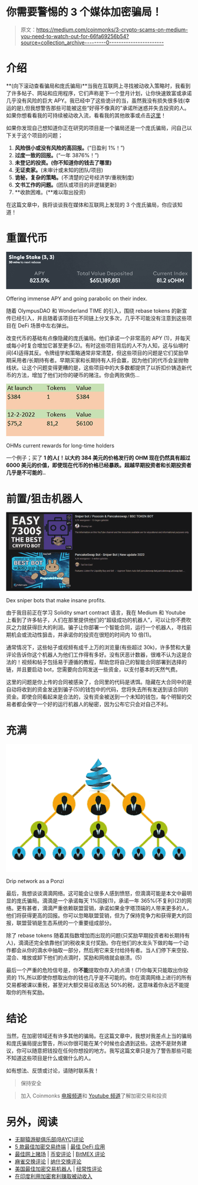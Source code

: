 # 你需要警惕的 3 个媒体加密骗局！

> 原文：<https://medium.com/coinmonks/3-crypto-scams-on-medium-you-need-to-watch-out-for-66fa69256b54?source=collection_archive---------0----------------------->

# 介绍

**(向下滚动查看骗局和庞氏骗局)**当我在互联网上寻找被动收入策略时，我看到了许多帖子、网站和应用程序，它们声称是下一个登月计划，让你快速致富或承诺几乎没有风险的巨大 APY。我已经中了这些诡计的当，虽然我没有损失很多钱(幸运的是),但我想警告那些可能被这些“好得不像真的”承诺所迷惑并失去投资的人。如果你想看看我的可持续被动收入流，看看我的其他故事或点击[这里](/@matthijsdethmers/my-passive-crypto-income-stream-of-january-6ff52aad6d30)！

如果你发现自己想知道你正在研究的项目是一个骗局还是一个庞氏骗局，问自己以下关于这个项目的问题；

1.  **风险很小或没有风险的高回报。**(“日盈利 1%！”)
2.  **过度一致的回报。**(“一年 3876%！”)
3.  **未登记的投资。(你不知道你的钱去了哪里)**
4.  **无证卖家。**(未审计或未知的团队/项目)
5.  **诡秘，复杂的策略。**(不清楚的记号经济学/重税制度)
6.  **文书工作的问题。**(团队或项目的非逻辑更新)
7.  **收款困难。(**难以取出投资)

在这篇文章中，我将谈谈我在媒体和互联网上发现的 3 个庞氏骗局，你应该知道！

# 重置代币

![](img/9adafc3356c9612a7b89606d6961a075.png)

Offering immense APY and going parabolic on their index.

随着 OlympusDAO 和 Wonderland TIME 的引入，围绕 rebase tokens 的新宣传已经引入，并且随着该项目在不同链上分叉多次，几乎不可能没有注意到这些项目在 DeFi 场景中左右弹出。

改变代币的基础有点像隐藏的庞氏骗局。他们承诺一个非常高的 APY (1)，并每天或每小时复合增加它甚至更多(2)。有时这些项目背后的人不为人知，这与仙境时间(4)适得其反。令牌组学和策略通常非常清楚，但这些项目的问题是它们奖励早期采用者/长期持有者。早期买家和长期持有人将会赢，因为他们的代币会呈抛物线状。让这个问题变得更糟的是，这些项目中的大多数都提供了以折扣价铸造新代币的方法，增加了他们对你的硬币的赌注。你会两败俱伤…

![](img/c89d6ce294e2a147abb95d1335ebc187.png)

OHMs current rewards for long-time holders

一个例子；买了 **1 的人(！以大约 384 美元的价格发行的 OHM 现在仍然具有超过 6000 美元的价值，即使现在代币的价格已经暴跌。超越早期投资者和长期投资者几乎是不可能的..**

# 前置/狙击机器人

![](img/1e00be434a8ab62f348dbdcb138300d5.png)

Dex sniper bots that make insane profits.

由于我目前正在学习 Solidity smart contract 语言，我在 Medium 和 Youtube 上看到了许多帖子，人们在那里提供他们的“超级成功的机器人”，可以让你不费吹灰之力就获得巨大的利润。骗子让你部署一个智能合同，运行一个机器人，寻找前期机会或流动性狙击，并承诺你的投资在很短的时间内 10 倍(1)。

通常情况下，这些帖子或视频有成千上万的浏览量(有些超过 30k)，许多赞和大量评论告诉你这个机器人为他们工作得有多好。没有厌恶计数器，很难不认为这是合法的！视频和帖子包括易于遵循的教程，帮助您将自己的智能合同部署到选择的链，并且要启动 bot，您需要向合同发送一些资金，以支付基本的天然气费。

这里的问题是你上传的合同被感染了，合同里的代码是诱饵。隐藏在大合同中的是自动将收到的资金发送到骗子(5)的钱包中的代码，您将失去所有发送到该合同的资金。即使合同看起来是合法的，没有资金被送到一个未知的钱包，每个明智的交易者都会保守一个好的运行机器人的秘密，因为公布它只会对自己不利。

# 充满

![](img/e56c9fe8609d920739fe7520b9bcca01.png)

Drip network as a Ponzi

最后，我想谈谈滴滴网络。这可能会让很多人感到愤怒，但滴滴可能是本文中最明显的庞氏骗局。滴滴是一个承诺每天 1%回报(1)，承诺一年 365%(不复利)(2)的网络。更有甚者，滴滴严重依赖联盟营销，承诺如果金字塔顶端的人带来更多的人，他们将获得更高的回报。你可以忽略联盟营销，但为了保持竞争力和获得更大的回报，联盟营销是生态系统的一个重要组成部分。

除了 rebase tokens 随着其指数增加而出现的问题(只奖励早期投资者和长期持有人)，滴滴还完全依靠他们的税收来支付奖励。你在他们的水龙头下做的每一个动作都会从你的滴水中抽取一部分，然后用它来支付给持有者。当人们停下来空投、混合、堆放或卸下他们的点滴时，奖励和网络就会崩溃。(5)

最后一个严重的危险信号是，你**不能**提取你存入的点滴！(7)你每天只能取出你投资的 1%,所以即使你想取出你的钱也几乎是不可能的。你在滴滴网络上进行的所有交易都被课以重税，甚至对大额交易征收高达 50%的税，这意味着你永远不能提取你的所有奖励。

# 结论

当然，在加密领域还有许多其他的骗局。在这篇文章中，我想对我差点上当的骗局和庞氏骗局提出警告，所以你很可能在某个时候也会遇到这些。这绝不是财务建议，你可以随意把钱投在任何你想投的地方。我写这篇文章只是为了警告那些可能不知道这些项目是什么或做什么的人。

如有想法、反馈或讨论，请随时联系我！

> 保持安全

> 加入 Coinmonks [电报频道](https://t.me/coincodecap)和 [Youtube 频道](https://www.youtube.com/c/coinmonks/videos)了解加密交易和投资

# 另外，阅读

*   [无聊猿游艇俱乐部(BAYC)评论](https://coincodecap.com/bored-ape-yacht-club-bayc-review)
*   [5 款最佳加密交易终端](https://coincodecap.com/crypto-trading-terminals) | [最佳 DeFi 应用](https://coincodecap.com/best-defi-apps)
*   [最佳网上赌场](https://coincodecap.com/best-online-casinos) | [币安评论](/coinmonks/binance-review-ee10d3bf3b6e) | [BitMEX 评论](https://coincodecap.com/bitmex-review)
*   [麻雀交换评论](https://coincodecap.com/sparrow-exchange-review) | [纳什交换评论](https://coincodecap.com/nash-exchange-review)
*   [美国最佳加密交易机器人](https://coincodecap.com/crypto-trading-bots-in-the-us) | [经常性评论](https://coincodecap.com/changelly-review)
*   [在印度利用加密套利赚取被动收入](https://coincodecap.com/crypto-arbitrage-in-india)